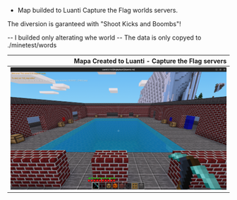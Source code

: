 * Map builded to Luanti Capture the Flag worlds servers.

The diversion is garanteed with "Shoot Kicks and Boombs"!

-- I builded only alterating whe world
-- The data is only copyed to ./minetest/words

| Mapa Created to Luanti - Capture the Flag servers |
| -------------:|
| ![300x256](https://raw.githubusercontent.com/andryeltj/luanti_map-CaptureTheFlag-clash_in_the_pool./main/pool2.png) |
